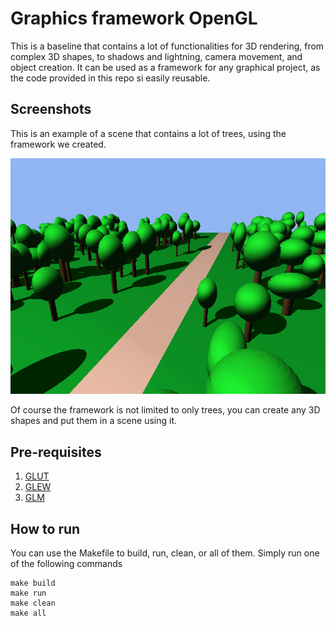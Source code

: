 # Graphics framework OpenGL

This is a baseline that contains a lot of functionalities for 3D rendering, from complex 3D shapes, to shadows and lightning, camera movement, and object creation. It can be used as a framework for any graphical project, as the code provided in this repo si easily reusable.

## Screenshots

This is an example of a scene that contains a lot of trees, using the framework we created.

![alt-text](images/scene.png)

Of course the framework is not limited to only trees, you can create any 3D shapes and put them in a scene using it.

## Pre-requisites

1. [GLUT](https://www.opengl.org/resources/libraries/glut/glut_downloads.php)
2. [GLEW](http://glew.sourceforge.net/)
3. [GLM](https://glm.g-truc.net/0.9.9/)

## How to run
You can use the Makefile to build, run, clean, or all of them.
Simply run one of the following commands
```
make build
make run
make clean
make all
```